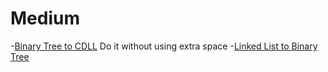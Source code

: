 # Medium
-[Binary Tree to CDLL](https://www.geeksforgeeks.org/problems/binary-tree-to-cdll/1?itm_source=geeksforgeeks&itm_medium=article&itm_campaign=practice_card) Do it without using extra space
-[Linked List to Binary Tree](https://www.geeksforgeeks.org/problems/make-binary-tree/1?itm_source=geeksforgeeks&itm_medium=article&itm_campaign=practice_card) 

